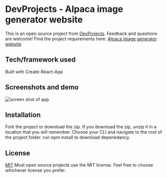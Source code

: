 # DevProjects - Alpaca image generator website

This is an open source project from [DevProjects](http://www.codementor.io/projects). Feedback and questions are welcome!
Find the project requirements here: [Alpaca image generator website](https://www.codementor.io/projects/web/alpaca-image-generator-website-ce2oc0eus8)

## Tech/framework used
Built with Create-React-App

## Screenshots and demo
![screen shot of app](https://i.imgur.com/pCeXdlm.png)

## Installation
Fork the project or download the zip.
If you download the zip, unzip it in a location that you will remember.
Choose your CLI and navigate to the root of the project folder.
run npm install to download depenedancy.


## License
[MIT](https://choosealicense.com/licenses/mit/)
Most open source projects use the MIT license. Feel free to choose whichever license you prefer.
